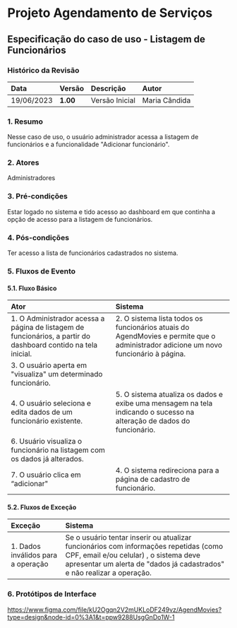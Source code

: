 # Projeto Agendamento de Serviços

## Especificação do caso de uso - Listagem de Funcionários

### Histórico da Revisão 

|  Data  | Versão | Descrição | Autor |
|:-------|:-------|:----------|:------|
| 19/06/2023 | **1.00** | Versão Inicial  | Maria Cândida |

### 1. Resumo 

Nesse caso de uso, o usuário administrador acessa a listagem de funcionários e a funcionalidade "Adicionar funcionário".

### 2. Atores 

Administradores

### 3. Pré-condições

Estar logado no sistema e tido acesso ao dashboard em que continha a opção de acesso para a listagem de funcionários.

### 4. Pós-condições

Ter acesso a lista de funcionários cadastrados no sistema.

### 5. Fluxos de Evento

#### 5.1. Fluxo Básico

| Ator   | Sistema |
|:-------|:--------|
| 1. O Administrador acessa a página de listagem de funcionários, a partir do dashboard contido na tela inicial. | 2. O sistema lista todos os funcionários atuais do AgendMovies e permite que o administrador adicione um novo funcionário à página.|
| 3. O usuário aperta em "visualiza" um determinado funcionário. | 
| 4. O usuário seleciona e edita dados de um funcionário existente. | 5. O sistema atualiza os dados e exibe uma mensagem na tela indicando o sucesso na alteração de dados do funcionário. |
| 6. Usuário visualiza o funcionário na listagem com os dados já alterados.
| 7. O usuário clica em “adicionar" | 4. O sistema redireciona para a página de cadastro de funcionário.

#### 5.2. Fluxos de Exceção

| Exceção | Sistema |
|:--------|:--------|
| 1. Dados inválidos para a operação | Se o usuário tentar inserir ou atualizar funcionários com informações repetidas (como CPF, email e/ou celular) , o sistema deve apresentar um alerta de "dados já cadastrados" e não realizar a operação. | 

### 6. Protótipos de Interface
https://www.figma.com/file/kU2Ogqn2V2mUKLoDF249vz/AgendMovies?type=design&node-id=0%3A1&t=ppw9288UsgGnDo1W-1
